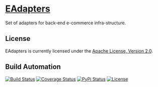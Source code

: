 # [EAdapters](http://eadapters.hive.pt)

Set of adapters for back-end e-commerce infra-structure.

## License

EAdapters is currently licensed under the [Apache License, Version 2.0](http://www.apache.org/licenses/).

## Build Automation

[![Build Status](https://travis-ci.com/hivesolutions/eadapters.svg?branch=master)](https://travis-ci.com/hivesolutions/eadapters)
[![Coverage Status](https://coveralls.io/repos/hivesolutions/eadapters/badge.svg?branch=master)](https://coveralls.io/r/hivesolutions/eadapters?branch=master)
[![PyPi Status](https://img.shields.io/pypi/v/eadapters.svg)](https://pypi.python.org/pypi/eadapters)
[![License](https://img.shields.io/badge/license-Apache%202.0-blue.svg)](https://www.apache.org/licenses/)
